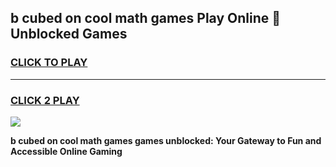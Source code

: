 
## b cubed on cool math games Play Online 👋 Unblocked Games
<h3>
<a href="https://news.freeplayer.one?title=b_cubed_on_cool_math_games&ref=17CMG">CLICK TO PLAY</a></h3>
<hr>

<h3>
<a href="https://news.freeplayer.one?title=b_cubed_on_cool_math_games&ref=17CMG">CLICK 2 PLAY</a>
  
</h3>

<a href="https://news.freeplayer.one?title=b_cubed_on_cool_math_games&ref=17CMG/"><img src="https://clearcache.store/games.png"></a>


**b cubed on cool math games games unblocked: Your Gateway to Fun and Accessible Online Gaming**
